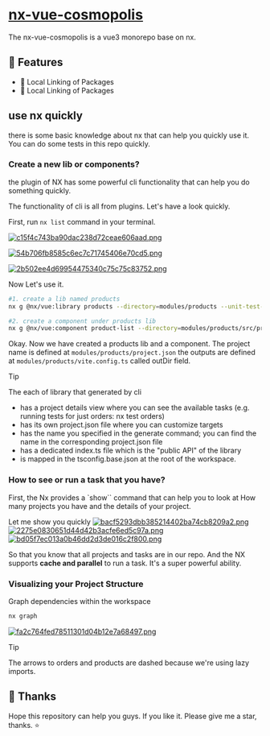# [nx-vue-cosmopolis](https://github.com/fzhange/nx-vue-cosmopolis)

The nx-vue-cosmopolis is a vue3 monorepo base on nx.

## 🚀 Features

- 💪 Local Linking of Packages
- 💪 Local Linking of Packages


## use nx quickly

there is some basic knowledge about nx that can help you quickly use it. You can do some tests in this repo quickly.

### Create a new lib or components?

the plugin of NX has some powerful cli functionality that can help you do something quickly.

The functionality of cli is all from plugins. Let's have a look quickly.

First, run `nx list` command in your terminal.

[![c15f4c743ba90dac238d72ceae606aad.png](https://s1.imagehub.cc/images/2024/03/17/c15f4c743ba90dac238d72ceae606aad.png)](https://www.imagehub.cc/image/126MiR)

[![54b706fb8585c6ec7c71745406e70cd5.png](https://s1.imagehub.cc/images/2024/03/17/54b706fb8585c6ec7c71745406e70cd5.png)](https://www.imagehub.cc/image/126g7b)

[![2b502ee4d69954475340c75c75c83752.png](https://s1.imagehub.cc/images/2024/03/17/2b502ee4d69954475340c75c75c83752.png)](https://www.imagehub.cc/image/126eeT)

Now Let's use it.

```bash
#1. create a lib named products
nx g @nx/vue:library products --directory=modules/products --unit-test-runner=vitest --bundler=vite

#2. create a component under products lib
nx g @nx/vue:component product-list --directory=modules/products/src/product-list
```

Okay. Now we have created a products lib and a component.
The project name is defined at `modules/products/project.json`
the outputs are defined at `modules/products/vite.config.ts` called outDir field.

> [!TIP]
> The each of library that generated by cli
>
> - has a project details view where you can see the available tasks (e.g. running tests for just orders: nx test orders)
> - has its own project.json file where you can customize targets
> - has the name you specified in the generate command; you can find the name in the corresponding project.json file
> - has a dedicated index.ts file which is the "public API" of the library
> - is mapped in the tsconfig.base.json at the root of the workspace.

### How to see or run a task that you have?

First, the Nx provides a `show`` command that can help you to look at How many projects you have and the details of your project.

Let me show you quickly
[![bacf5293dbb385214402ba74cb8209a2.png](https://s1.imagehub.cc/images/2024/03/17/bacf5293dbb385214402ba74cb8209a2.png)](https://www.imagehub.cc/image/126nEO)
[![2275e0830651d44d42b3acfe6ed5c97a.png](https://s1.imagehub.cc/images/2024/03/17/2275e0830651d44d42b3acfe6ed5c97a.png)](https://www.imagehub.cc/image/126BuA)
[![bd05f7ec013a0b46dd2d3de016c2f800.png](https://s1.imagehub.cc/images/2024/03/17/bd05f7ec013a0b46dd2d3de016c2f800.png)](https://www.imagehub.cc/image/126NSk)

So that you know that all projects and tasks are in our repo.
And the NX supports **cache and parallel** to run a task. It's a super powerful ability.

### Visualizing your Project Structure

Graph dependencies within the workspace

```bash
nx graph
```

[![fa2c764fed78511301d04b12e7a68497.png](https://s1.imagehub.cc/images/2024/03/17/fa2c764fed78511301d04b12e7a68497.png)](https://www.imagehub.cc/image/126WN6)

> [!TIP]
> The arrows to orders and products are dashed because we're using lazy imports.

## 🌸 Thanks

Hope this repository can help you guys.
If you like it. Please give me a star, thanks. ⭐️
